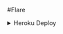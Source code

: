 #Flare 

<details>
	<summary>Heroku Deploy</summary>
	<br>
	<b>
The Easiest Way to Deploy This Bot is Via Heroku.
		In Order To deploy, You Just Have Fill The Necessary Environment Variables and Done!</b>
	
  <h1>
    <p align="center">
        <a href="https://heroku.com/deploy?template=https://github.com/Asta-silva/Freia.git">
            <img src="https://www.herokucdn.com/deploy/button.svg" alt="Deploy">
        </a>
    </p>
</h1>




[![Deploy](https://www.herokucdn.com/deploy/button.svg)](https://heroku.com/deploy?template=https://github.com/Asta-Silva/Freia.git)

</details>  
